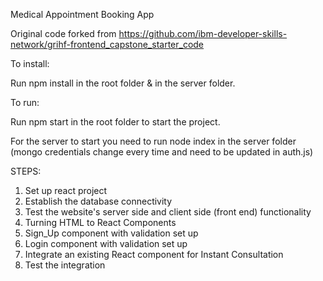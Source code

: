 Medical Appointment Booking App

Original code forked from https://github.com/ibm-developer-skills-network/grihf-frontend_capstone_starter_code


To install: 

Run npm install in the root folder & in the server folder.


To run:

Run npm start in the root folder to start the project. 

For the server to start you need to run node index in the server folder 
(mongo credentials change every time and need to be updated in auth.js)


STEPS:

1. Set up react project 
2. Establish the database connectivity
3. Test the website's server side and client side (front end) functionality
4. Turning HTML to React Components
5. Sign_Up component with validation set up
6. Login component with validation set up
7. Integrate an existing React component for Instant Consultation
8. Test the integration
